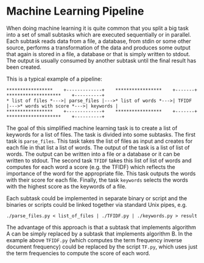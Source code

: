 # Machine Learning Pipeline

When doing machine learning it is quite common that you split a big task into a set of small subtasks which are executed sequentially or in parallel. Each subtask reads data from a file, a database, from stdin or some other source, performs a transformation of the data and produces some output that again is stored in a file, a database or that is simply written to stdout. The output is usually consumed by another subtask until the final result has been created.

This is a typical example of a pipeline:
```
*****************    +-------------+    *****************    +-------+    ********************    +----------+
* list of files *--->| parse_files |--->* list of words *--->| TFIDF |--->* words with score *--->| keywords |
*****************    +-------------+    *****************    +-------+    ********************    +----------+
```
The goal of this simplified machine learning task is to create a list of keywords for a list of files. The task is divided into some subtasks. The first task is `parse_files`. This task takes the list of files as input and creates for each file in that list a list of words. The output of the task is a list of list of words. The output can be written into a file or a database or it can be written to stdout. The second task `TFIDF` takes this list of list of words and computes for each word a score (e.g. the TFIDF) which reflects the importance of the word for the appropriate file. This task outputs the words with their score for each file. Finally, the task `keywords` selects the words with the highest score as the keywords of a file.

Each subtask could be implemented in separate binary or script and the binaries or scripts could be linked together via standard Unix pipes, e.g.
```
./parse_files.py < list_of_files | ./TFIDF.py | ./keywords.py > result
```

The advantage of this approach is that a subtask that implements algorithm A can be simply replaced by a subtask that implements algorithm B. In the example above `TFIDF.py` (which computes the term frequency inverse document frequency) could be replaced by the script `TF.py`, which uses just the term frequencies to compute the score of each word.

